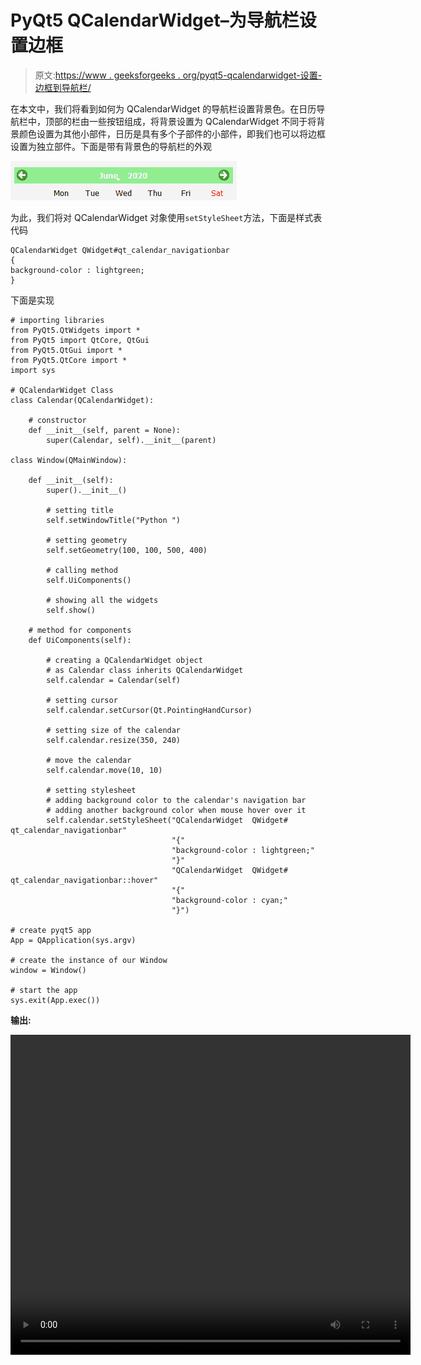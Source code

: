 # PyQt5 QCalendarWidget–为导航栏设置边框

> 原文:[https://www . geeksforgeeks . org/pyqt5-qcalendarwidget-设置-边框到导航栏/](https://www.geeksforgeeks.org/pyqt5-qcalendarwidget-setting-border-to-the-navigation-bar/)

在本文中，我们将看到如何为 QCalendarWidget 的导航栏设置背景色。在日历导航栏中，顶部的栏由一些按钮组成，将背景设置为 QCalendarWidget 不同于将背景颜色设置为其他小部件，日历是具有多个子部件的小部件，即我们也可以将边框设置为独立部件。下面是带有背景色的导航栏的外观

![](img/d949146db6dc8e96d324f9f7670f5297.png)

为此，我们将对 QCalendarWidget 对象使用`setStyleSheet`方法，下面是样式表代码

```
QCalendarWidget QWidget#qt_calendar_navigationbar
{
background-color : lightgreen;
}

```

下面是实现

```
# importing libraries
from PyQt5.QtWidgets import * 
from PyQt5 import QtCore, QtGui
from PyQt5.QtGui import * 
from PyQt5.QtCore import * 
import sys

# QCalendarWidget Class
class Calendar(QCalendarWidget):

    # constructor
    def __init__(self, parent = None):
        super(Calendar, self).__init__(parent)

class Window(QMainWindow):

    def __init__(self):
        super().__init__()

        # setting title
        self.setWindowTitle("Python ")

        # setting geometry
        self.setGeometry(100, 100, 500, 400)

        # calling method
        self.UiComponents()

        # showing all the widgets
        self.show()

    # method for components
    def UiComponents(self):

        # creating a QCalendarWidget object
        # as Calendar class inherits QCalendarWidget
        self.calendar = Calendar(self)

        # setting cursor
        self.calendar.setCursor(Qt.PointingHandCursor)

        # setting size of the calendar
        self.calendar.resize(350, 240)

        # move the calendar
        self.calendar.move(10, 10)

        # setting stylesheet
        # adding background color to the calendar's navigation bar
        # adding another background color when mouse hover over it
        self.calendar.setStyleSheet("QCalendarWidget  QWidget# qt_calendar_navigationbar"
                                    "{"
                                    "background-color : lightgreen;"
                                    "}"
                                    "QCalendarWidget  QWidget# qt_calendar_navigationbar::hover"
                                    "{"
                                    "background-color : cyan;"
                                    "}")

# create pyqt5 app
App = QApplication(sys.argv)

# create the instance of our Window
window = Window()

# start the app
sys.exit(App.exec())
```

**输出:**

<video class="wp-video-shortcode" id="video-434791-1" width="640" height="512" preload="metadata" controls=""><source type="video/mp4" src="https://media.geeksforgeeks.org/wp-content/uploads/20200618010141/Python-2020-06-18-01-01-07.mp4?_=1">[https://media.geeksforgeeks.org/wp-content/uploads/20200618010141/Python-2020-06-18-01-01-07.mp4](https://media.geeksforgeeks.org/wp-content/uploads/20200618010141/Python-2020-06-18-01-01-07.mp4)</video>
